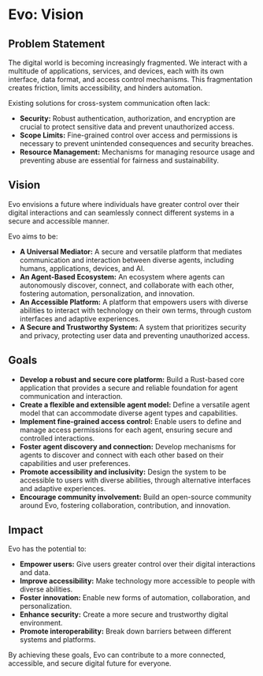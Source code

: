 # Evo: Vision

## Problem Statement

The digital world is becoming increasingly fragmented. We interact with a multitude of applications, services, and devices, each with its own interface, data format, and access control mechanisms. This fragmentation creates friction, limits accessibility, and hinders automation.

Existing solutions for cross-system communication often lack:

* **Security:** Robust authentication, authorization, and encryption are crucial to protect sensitive data and prevent unauthorized access.
* **Scope Limits:** Fine-grained control over access and permissions is necessary to prevent unintended consequences and security breaches.
* **Resource Management:** Mechanisms for managing resource usage and preventing abuse are essential for fairness and sustainability.

## Vision

Evo envisions a future where individuals have greater control over their digital interactions and can seamlessly connect different systems in a secure and accessible manner.

Evo aims to be:

* **A Universal Mediator:** A secure and versatile platform that mediates communication and interaction between diverse agents, including humans, applications, devices, and AI.
* **An Agent-Based Ecosystem:** An ecosystem where agents can autonomously discover, connect, and collaborate with each other, fostering automation, personalization, and innovation.
* **An Accessible Platform:** A platform that empowers users with diverse abilities to interact with technology on their own terms, through custom interfaces and adaptive experiences.
* **A Secure and Trustworthy System:** A system that prioritizes security and privacy, protecting user data and preventing unauthorized access.

## Goals

* **Develop a robust and secure core platform:** Build a Rust-based core application that provides a secure and reliable foundation for agent communication and interaction.
* **Create a flexible and extensible agent model:** Define a versatile agent model that can accommodate diverse agent types and capabilities.
* **Implement fine-grained access control:** Enable users to define and manage access permissions for each agent, ensuring secure and controlled interactions.
* **Foster agent discovery and connection:** Develop mechanisms for agents to discover and connect with each other based on their capabilities and user preferences.
* **Promote accessibility and inclusivity:** Design the system to be accessible to users with diverse abilities, through alternative interfaces and adaptive experiences.
* **Encourage community involvement:** Build an open-source community around Evo, fostering collaboration, contribution, and innovation.

## Impact

Evo has the potential to:

* **Empower users:** Give users greater control over their digital interactions and data.
* **Improve accessibility:** Make technology more accessible to people with diverse abilities.
* **Foster innovation:** Enable new forms of automation, collaboration, and personalization.
* **Enhance security:** Create a more secure and trustworthy digital environment.
* **Promote interoperability:** Break down barriers between different systems and platforms.

By achieving these goals, Evo can contribute to a more connected, accessible, and secure digital future for everyone.
